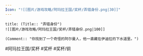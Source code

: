 ```yaml
---
Icon: "![[图片/游戏攻略/阿玛拉王国/奖杯/弄错身份.png|30]]"
---
```

```ad-common-bronze-trophy
title: (Title:: "弄错身份")
![[图片/游戏攻略/阿玛拉王国/奖杯/弄错身份.png|100]]

(Comment:: "你找到了一个奇怪的阿尔曼人，他一直藏在伊迪拉的下水道里。")
```

#阿玛拉王国/奖杯 #奖杯 #奖杯/铜
